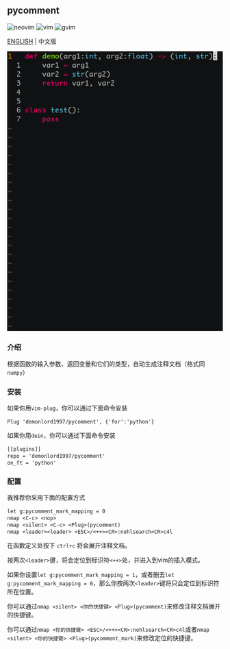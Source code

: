 ## pycomment

![neovim](https://img.shields.io/badge/editor-neovim-green) ![vim](https://img.shields.io/badge/editor-vim-blue) ![gvim](https://img.shields.io/badge/editor-gvim-red)

[ENGLISH](./README.md)  |  中文版

![pycomment](./screenshut/pycomment.gif)

### 介绍
根据函数的输入参数、返回变量和它们的类型，自动生成注释文档（格式同`numpy`）

### 安装

如果你用`vim-plug`，你可以通过下面命令安装
```vim
Plug 'demonlord1997/pycomment', {'for':'python'}
```
如果你用`dein`，你可以通过下面命令安装
```vim
[[plugins]]
repo = 'demonlord1997/pycomment'
on_ft = 'python'
```
### 配置
我推荐你采用下面的配置方式
```vim
let g:pycomment_mark_mapping = 0
nmap <C-c> <nop>
nmap <silent> <C-c> <Plug>(pycomment)
nmap <leader><leader> <ESC>/<++><CR>:nohlsearch<CR>c4l
```
在函数定义处按下 `ctrl+c` 将会展开注释文档。

按两次`<leader>`键，将会定位到标识符`<++>`处，并进入到vim的插入模式。

如果你设置`let g:pycomment_mark_mapping = 1`，或者删去`let g:pycomment_mark_mapping = 0`，那么你按两次`<leader>`键将只会定位到标识符所在位置。

你可以通过`nmap <silent> <你的快捷键> <Plug>(pycomment)`来修改注释文档展开的快捷键。

你可以通过`nmap <你的快捷键> <ESC>/<++><CR>:nohlsearch<CR>c4l`或者`nmap <silent> <你的快捷键> <Plug>(pycomment_mark)`来修改定位的快捷键。

